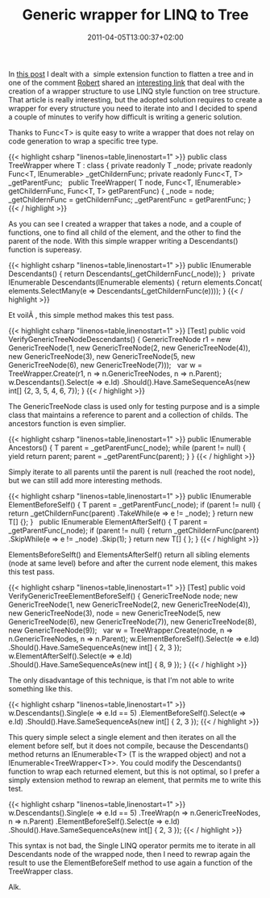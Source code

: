 ﻿---
title: "Generic wrapper for LINQ to Tree"
description: ""
date: 2011-04-05T13:00:37+02:00
draft: false
tags: [LINQ]
categories: [LINQ]
---
In [this post](http://www.codewrecks.com/blog/index.php/2011/03/31/create-a-tree-flatten-function-with-linq/) I dealt with a  simple extension function to flatten a tree and in one of the comment [Robert](http://bobbbloggg.blogspot.com/) shared an [interesting link](http://www.codeproject.com/KB/linq/LinqToTree.aspx) that deal with the creation of a wrapper structure to use LINQ style function on tree structure. That article is really interesting, but the adopted solution requires to create a wrapper for every structure you need to iterate into and I decided to spend a couple of minutes to verify how difficult is writing a generic solution.

Thanks to Func&lt;T&gt; is quite easy to write a wrapper that does not relay on code generation to wrap a specific tree type.

{{< highlight csharp "linenos=table,linenostart=1" >}}
public class TreeWrapper<T> where T : class
{
private readonly T _node;
private readonly Func<T, IEnumerable<T>> _getChildernFunc;
private readonly Func<T, T> _getParentFunc;
 
public TreeWrapper(
T node,
Func<T, IEnumerable<T>> getChildernFunc,
Func<T, T> getParentFunc)
{
_node = node;
_getChildernFunc = getChildernFunc;
_getParentFunc = getParentFunc;
}
{{< / highlight >}}

As you can see I created a wrapper that takes a node, and a couple of functions, one to find all child of the element, and the other to find the parent of the node. With this simple wrapper writing a Descendants() function is supereasy.

{{< highlight csharp "linenos=table,linenostart=1" >}}
public IEnumerable<T> Descendants()
{
return Descendants(_getChildernFunc(_node));
}
 
private IEnumerable<T> Descendants(IEnumerable<T> elements)
{
return elements.Concat(
elements.SelectMany(e => Descendants(_getChildernFunc(e))));
}
{{< / highlight >}}

Et voilÃ , this simple method makes this test pass.

{{< highlight csharp "linenos=table,linenostart=1" >}}
[Test]
public void VerifyGenericTreeNodeDescendants()
{
GenericTreeNode r1 = new GenericTreeNode(1,
new GenericTreeNode(2,
new GenericTreeNode(4)),
new GenericTreeNode(3),
new GenericTreeNode(5,
new GenericTreeNode(6), new GenericTreeNode(7)));
 
var w = TreeWrapper.Create(r1, n => n.GenericTreeNodes, n => n.Parent);
w.Descendants().Select(e => e.Id)
.Should().Have.SameSequenceAs(new int[] {2, 3, 5, 4, 6, 7});
}
{{< / highlight >}}

The GenericTreeNode class is used only for testing purpose and is a simple class that maintains a reference to parent and a collection of childs. The ancestors function is even simplier.

{{< highlight csharp "linenos=table,linenostart=1" >}}
public IEnumerable<T> Ancestors()
{
T parent = _getParentFunc(_node);
while (parent != null)
{
yield return parent;
parent = _getParentFunc(parent);
}
}
{{< / highlight >}}

Simply iterate to all parents until the parent is null (reached the root node), but we can still add more interesting methods.

{{< highlight csharp "linenos=table,linenostart=1" >}}
public IEnumerable<T> ElementBeforeSelf()
{
T parent = _getParentFunc(_node);
if (parent != null)
{
return _getChildernFunc(parent)
.TakeWhile(e => e != _node);
}
return new T[] {};
}
 
public IEnumerable<T> ElementAfterSelf()
{
T parent = _getParentFunc(_node);
if (parent != null)
{
return _getChildernFunc(parent)
.SkipWhile(e => e != _node)
.Skip(1);
}
return new T[] { };
}
{{< / highlight >}}

ElementsBeforeSelft() and ElementsAfterSelf() return all sibling elements (node at same level) before and after the current node element, this makes this test pass.

{{< highlight csharp "linenos=table,linenostart=1" >}}
[Test]
public void VerifyGenericTreeElementBeforeSelf()
{
GenericTreeNode node;
new GenericTreeNode(1,
new GenericTreeNode(2,
new GenericTreeNode(4)),
new GenericTreeNode(3),
node = new GenericTreeNode(5,
new GenericTreeNode(6), new GenericTreeNode(7)),
new GenericTreeNode(8),
new GenericTreeNode(9));
 
var w = TreeWrapper.Create(node, n => n.GenericTreeNodes, n => n.Parent);
w.ElementBeforeSelf().Select(e => e.Id)
.Should().Have.SameSequenceAs(new int[] { 2, 3 });
 
w.ElementAfterSelf().Select(e => e.Id)
.Should().Have.SameSequenceAs(new int[] { 8, 9 });
}
{{< / highlight >}}

The only disadvantage of this technique, is that I'm not able to write something like this.

{{< highlight csharp "linenos=table,linenostart=1" >}}
w.Descendants().Single(e => e.Id == 5)
.ElementBeforeSelf().Select(e => e.Id)
.Should().Have.SameSequenceAs(new int[] { 2, 3 });
{{< / highlight >}}

This query simple select a single element and then iterates on all the element before self, but it does not compile, because the Descendants() method returns an IEnumerable&lt;T&gt; (T is the wrapped object) and not a IEnumerable&lt;TreeWrapper&lt;T&gt;&gt;. You could modify the Descendants() function to wrap each returned element, but this is not optimal, so I prefer a simply extension method to rewrap an element, that permits me to write this test.

{{< highlight csharp "linenos=table,linenostart=1" >}}
w.Descendants().Single(e => e.Id == 5)
.TreeWrap(n => n.GenericTreeNodes, n => n.Parent)
.ElementBeforeSelf().Select(e => e.Id)
.Should().Have.SameSequenceAs(new int[] { 2, 3 });
{{< / highlight >}}

This syntax is not bad, the Single LINQ operator permits me to iterate in all Descendants node of the wrapped node, then I need to rewrap again the result to use the ElementBeforeSelf method to use again a function of the TreeWrapper class.

Alk.

